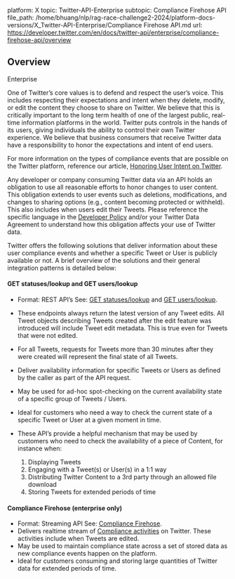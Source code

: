 platform: X
topic: Twitter-API-Enterprise
subtopic: Compliance Firehose API
file_path: /home/bhuang/nlp/rag-race-challenge2-2024/platform-docs-versions/X_Twitter-API-Enterprise/Compliance Firehose API.md
url: https://developer.twitter.com/en/docs/twitter-api/enterprise/compliance-firehose-api/overview


## Overview

Enterprise

One of Twitter’s core values is to defend and respect the user’s voice. This includes respecting their expectations and intent when they delete, modify, or edit the content they choose to share on Twitter. We believe that this is critically important to the long term health of one of the largest public, real-time information platforms in the world. Twitter puts controls in the hands of its users, giving individuals the ability to control their own Twitter experience. We believe that business consumers that receive Twitter data have a responsibility to honor the expectations and intent of end users.

For more information on the types of compliance events that are possible on the Twitter platform, reference our article, [Honoring User Intent on Twitter](https://developer.twitter.com/content/developer-twitter/en/docs/tweets/compliance/guides/honoring-user-intent).  

Any developer or company consuming Twitter data via an API holds an obligation to use all reasonable efforts to honor changes to user content. This obligation extends to user events such as deletions, modifications, and changes to sharing options (e.g., content becoming protected or withheld). This also includes when users edit their Tweets. Please reference the specific language in the [Developer Policy](https://developer.twitter.com/en/developer-terms/policy.html) and/or your Twitter Data Agreement to understand how this obligation affects your use of Twitter data.  

Twitter offers the following solutions that deliver information about these user compliance events and whether a specific Tweet or User is publicly available or not. A brief overview of the solutions and their general integration patterns is detailed below:

#### GET statuses/lookup and GET users/lookup

* Format: REST API’s See: [GET statuses/lookup](https://developer.twitter.com/en/docs/tweets/post-and-engage/api-reference/get-statuses-lookup.html) and [GET users/lookup](https://developer.twitter.com/en/docs/accounts-and-users/follow-search-get-users/api-reference/get-users-lookup.html).
* These endpoints always return the latest version of any Tweet edits. All Tweet objects describing Tweets created after the edit feature was introduced will include Tweet edit metadata. This is true even for Tweets that were not edited. 
* For all Tweets, requests for Tweets more than 30 minutes after they were created will represent the final state of all Tweets.   
    
* Deliver availability information for specific Tweets or Users as defined by the caller as part of the API request.
* May be used for ad-hoc spot-checking on the current availability state of a specific group of Tweets / Users.
* Ideal for customers who need a way to check the current state of a specific Tweet or User at a given moment in time.
* These API’s provide a helpful mechanism that may be used by customers who need to check the availability of a piece of Content, for instance when:
    1. Displaying Tweets
    2. Engaging with a Tweet(s) or User(s) in a 1:1 way
    3. Distributing Twitter Content to a 3rd party through an allowed file download
    4. Storing Tweets for extended periods of time

#### Compliance Firehose (enterprise only)

* Format: Streaming API See: [Compliance Firehose](https://developer.twitter.com/en/docs/tweets/compliance/api-reference.html).
* Delivers realtime stream of [Compliance activities](https://developer.twitter.com/en/docs/tweets/compliance/guides/compliance-data-objects) on Twitter. These activities include when Tweets are edited. 
* May be used to maintain compliance state across a set of stored data as new compliance events happen on the platform.
* Ideal for customers consuming and storing large quantities of Twitter data for extended periods of time.